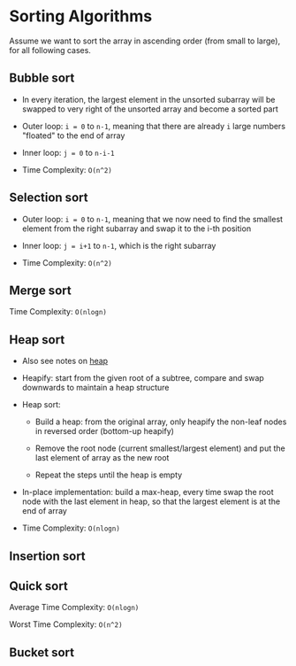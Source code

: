 # Sorting Algorithms

Assume we want to sort the array in ascending order (from small to large), for all following cases.

## Bubble sort

- In every iteration, the largest element in the unsorted subarray will be swapped to very right of the unsorted array and become a sorted part

- Outer loop: `i = 0` to `n-1`, meaning that there are already `i` large numbers "floated" to the end of array

- Inner loop: `j = 0` to `n-i-1`

- Time Complexity: `O(n^2)`

## Selection sort

- Outer loop: `i = 0` to `n-1`, meaning that we now need to find the smallest element from the right subarray and swap it to the i-th position

- Inner loop: `j = i+1` to `n-1`, which is the right subarray

- Time Complexity: `O(n^2)`

## Merge sort

Time Complexity: `O(nlogn)`

## Heap sort

- Also see notes on [heap](https://github.com/RickyWang1020/CSDSNotes/tree/master/Java/Algorithms/heap)

- Heapify: start from the given root of a subtree, compare and swap downwards to maintain a heap structure

- Heap sort: 

  - Build a heap: from the original array, only heapify the non-leaf nodes in reversed order (bottom-up heapify)
  
  - Remove the root node (current smallest/largest element) and put the last element of array as the new root
  
  - Repeat the steps until the heap is empty
  
- In-place implementation: build a max-heap, every time swap the root node with the last element in heap, so that the largest element is at the end of array

- Time Complexity: `O(nlogn)`

## Insertion sort

## Quick sort

Average Time Complexity: `O(nlogn)`

Worst Time Complexity: `O(n^2)`

## Bucket sort
